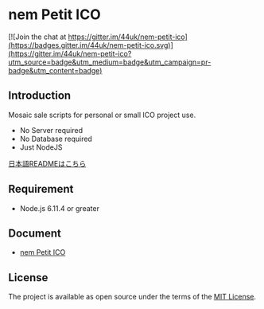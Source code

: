 # nem Petit ICO

[![Join the chat at https://gitter.im/44uk/nem-petit-ico](https://badges.gitter.im/44uk/nem-petit-ico.svg)](https://gitter.im/44uk/nem-petit-ico?utm_source=badge&utm_medium=badge&utm_campaign=pr-badge&utm_content=badge)

## Introduction

Mosaic sale scripts for personal or small ICO project use.

* No Server required
* No Database required
* Just NodeJS

[日本語READMEはこちら](README.ja.md)

## Requirement

* Node.js 6.11.4 or greater

## Document

* [nem Petit ICO](https://44uk.github.io/nem-petit-ico/)

## License

The project is available as open source under the terms of the [MIT License](LICENSE).
